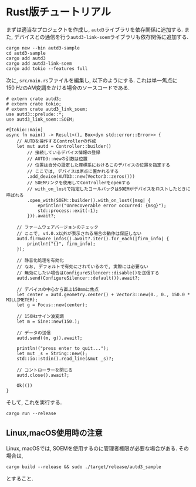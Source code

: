 # Rust版チュートリアル

まずは適当なプロジェクトを作成し, `autd3`ライブラリを依存関係に追加する.
また, デバイスとの通信を行う`autd3-link-soem`ライブラリも依存関係に追加する.

```shell
cargo new --bin autd3-sample
cd autd3-sample
cargo add autd3
cargo add autd3-link-soem
cargo add tokio --features full
```

次に, `src/main.rs`ファイルを編集し, 以下のようにする.
これは単一焦点に$\SI{150}{Hz}$のAM変調をかける場合のソースコードである.

```rust,should_panic,filename=main.rs,edition2021
# extern crate autd3;
# extern crate tokio;
# extern crate autd3_link_soem;
use autd3::prelude::*;
use autd3_link_soem::SOEM;

#[tokio::main]
async fn main() -> Result<(), Box<dyn std::error::Error>> {
    // AUTDを操作するControllerの作成
    let mut autd = Controller::builder()
        // 接続しているデバイス情報の登録
        // AUTD3::newの引数は位置
        // 位置は自分の設定した座標系におけるこのデバイスの位置を指定する
        // ここでは, デバイスは原点に置かれるする
        .add_device(AUTD3::new(Vector3::zeros()))
        // SOEMリンクを使用してControllerをopenする
        // with_on_lostで指定したコールバックはSOEMがデバイスをロストしたときに呼ばれる 
        .open_with(SOEM::builder().with_on_lost(|msg| {
            eprintln!("Unrecoverable error occurred: {msg}");
            std::process::exit(-1);
        })).await?;

    // ファームウェアバージョンのチェック
    // ここで, v4.0.x以外が表示される場合の動作は保証しない
    autd.firmware_infos().await?.iter().for_each(|firm_info| {
        println!("{}", firm_info);
    });

    // 静音化処理を有効化
    // なお, デフォルトで有効にされているので, 実際には必要ない
    // 無効にしたい場合はConfigureSilencer::disable()を送信する
    autd.send(ConfigureSilencer::default()).await?;

    // デバイスの中心から直上150mmに焦点
    let center = autd.geometry.center() + Vector3::new(0., 0., 150.0 * MILLIMETER);
    let g = Focus::new(center);

    // 150Hzサイン波変調
    let m = Sine::new(150.);

    // データの送信
    autd.send((m, g)).await?;

    println!("press enter to quit...");
    let mut _s = String::new();
    std::io::stdin().read_line(&mut _s)?;

    // コントローラーを閉じる
    autd.close().await?;

    Ok(())
}
```

そして, これを実行する.

```shell
cargo run --release
```

## Linux,macOS使用時の注意

Linux, macOSでは, SOEMを使用するのに管理者権限が必要な場合がある.
その場合は, 
```shell
cargo build --release && sudo ./target/release/autd3_sample
```
とすること.
